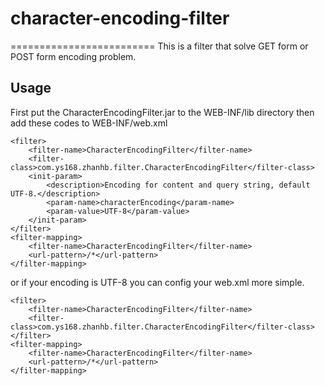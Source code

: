 # character-encoding-filter
=========================
This is a filter that solve GET form or POST form encoding problem.

## Usage
First put the CharacterEncodingFilter.jar to the WEB-INF/lib directory
then add these codes to WEB-INF/web.xml
```
<filter>
    <filter-name>CharacterEncodingFilter</filter-name>
    <filter-class>com.ys168.zhanhb.filter.CharacterEncodingFilter</filter-class>
    <init-param>
        <description>Encoding for content and query string, default UTF-8.</description>
        <param-name>characterEncoding</param-name>
        <param-value>UTF-8</param-value>
    </init-param>
</filter>
<filter-mapping>
    <filter-name>CharacterEncodingFilter</filter-name>
    <url-pattern>/*</url-pattern>
</filter-mapping>
```

or if your encoding is UTF-8
you can config your web.xml more simple.
```
<filter>
    <filter-name>CharacterEncodingFilter</filter-name>
    <filter-class>com.ys168.zhanhb.filter.CharacterEncodingFilter</filter-class>
</filter>
<filter-mapping>
    <filter-name>CharacterEncodingFilter</filter-name>
    <url-pattern>/*</url-pattern>
</filter-mapping>
```